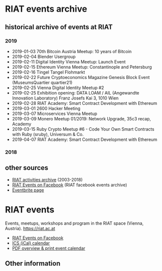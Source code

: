 [RIAT Events on Facebook]: https://www.facebook.com/pg/riat.ac.at/events/ "RIAT Events on Facebook"
[ICS (iCal) calendar]: https://calendar.google.com/calendar/ical/riat.at_nst52qhk2fca3u8dvhce8pepbg%40group.calendar.google.com/public/basic.ics "online subscription to events in the RIAT space: crypto, blockchain, DLT"
[RIAT website]: https://riat.ac.at
[RIAT activities archive]: https://riat.at/activities
[Eventbrite page]: https://www.eventbrite.com/o/riat-academy-10768509578 "RIAT academy eventbrite page"
[PDF overview & print event calendar]: https://github.com/parasew/riat-events/raw/master/assets/RIAT_program_PDF_calendar_2019.pdf
[events archive]: "https://github.com/parasew/riat-events/tree/master/archive"

# RIAT events archive

## historical archive of events at RIAT

### 2019

* 2019-01-03 70th Bitcoin Austria Meetup: 10 years of Bitcoin
* 2019-02-04 Blender Usergroup
* 2019-02-11 Digital Identity Vienna Meetup: Launch Event
* 2019-02-15 Ethereum Vienna Meetup: Constantinople and Petersburg
* 2019-02-16 Tingel Tangel Flohmarkt
* 2019-02-22 Future Cryptoeconomics Magazine Genesis Block Event (MuseumsQuartier quartier21)
* 2019-02-25 Vienna Digital Identity Meetup #2
* 2019-02-25 Exhibition opening: DATA LOAM / AIL (Angewandte Innovation Laboratory) Franz Josefs Kai 3, 1010 Wien
* 2019-02-28 RIAT Academy: Smart Contract Development with Ethereum
* 2019-03-01 2600 Hacker Meeting
* 2019-03-07 Microservices Vienna Meetup
* 2019-03-09 Monero Meetup 01/2019: Network Upgrade, 35c3 recap, Academy
* 2019-03-15 Ruby Crypto Meetup #6 - Code Your Own Smart Contracts with Ruby (sruby), Universum & Co.
* 2019-04-07 RIAT Academy: Smart Contract Development with Ethereum

### 2018

## other sources

* [RIAT activities archive] (2003-2018)
* [RIAT Events on Facebook] (RIAT facebook events archive)
* [Eventbrite page]

[RIAT Events on Facebook]: https://www.facebook.com/pg/riat.ac.at/events/ "RIAT Events on Facebook"
[ICS (iCal) calendar]: https://calendar.google.com/calendar/ical/riat.at_nst52qhk2fca3u8dvhce8pepbg%40group.calendar.google.com/public/basic.ics "online subscription to events in the RIAT space: crypto, blockchain, DLT"
[RIAT website]: https://riat.ac.at
[RIAT activities archive]: https://riat.at/activities
[Eventbrite page]: https://www.eventbrite.com/o/riat-academy-10768509578 "RIAT academy eventbrite page"
[PDF overview & print event calendar]: https://github.com/parasew/riat-events/assets/RIAT-print-event-calendar.PDF

# RIAT events
Events, meetups, workshops and program in the RIAT space (Vienna, Austria). https://riat.ac.at

* [RIAT Events on Facebook]
* [ICS (iCal) calendar]
* [PDF overview & print event calendar]


## Other information
